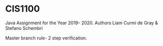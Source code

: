 # CIS1100
Java Assignment for the Year 2019- 2020. Authors Liam Curmi de Gray &amp; Stefano Schembri


Master branch rule- 2 step verification.